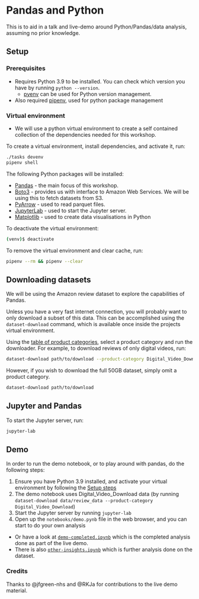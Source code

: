 # Pandas and Python

This is to aid in a talk and live-demo around Python/Pandas/data analysis, assuming no prior knowledge.

## Setup

### Prerequisites

- Requires Python 3.9 to be installed. You can check which version you have by running `python --version`.
  - [pyenv](https://github.com/pyenv/pyenv) can be used for Python version management.
- Also required [pipenv](https://pipenv.pypa.io/en/latest/#install-pipenv-today), used for python package management

### Virtual environment

- We will use a python virtual environment to create a self contained collection
of the dependencies needed for this workshop.

To create a virtual environment, install dependencies, and activate it, run:

```sh
./tasks devenv
pipenv shell
```

The following Python packages will be installed:

- [Pandas](https://pandas.pydata.org/docs/) - the main focus of this workshop.
- [Boto3](https://pypi.org/project/boto3/) - provides us with interface to Amazon
  Web Services. We will be using this to fetch datasets from S3.
- [PyArrow](https://pypi.org/project/pyarrow/) - used to read parquet files.
- [JupyterLab](https://jupyter.org/install) - used to start the Jupyter server.
- [Matplotlib](https://pypi.org/project/matplotlib/) - used to create data visualisations in Python

To deactivate the virtual environment:
```sh
(venv)$ deactivate
```

To remove the virtual environment and clear cache, run:
```sh
pipenv --rm && pipenv --clear
```

## Downloading datasets

We will be using the Amazon review dataset to explore the capabilities of Pandas.

Unless you have a very fast internet connection, you will probably want to only
download a subset of this data. This can be accomplished using the
`dataset-download` command, which is available once inside the projects
virtual environment.

Using the [table of product categories](product_categories.md), select a
product category and run the downloader. For example, to download reviews of
only digital videos, run:

```sh
dataset-download path/to/download --product-category Digital_Video_Download
```

However, if you wish to download the full 50GB dataset, simply omit a product
category.

```sh
dataset-download path/to/download
```

## Jupyter and Pandas

To start the Jupyter server, run:

```sh
jupyter-lab
```

## Demo

In order to run the demo notebook, or to play around with pandas, do the following steps:

1. Ensure you have Python 3.9 installed, and activate your virtual environment by following the [Setup steps](#setup)
2. The demo notebook uses Digital_Video_Download data (by running `dataset-download data/review_data --product-category Digital_Video_Download`)
3. Start the Jupyter server by running `jupyter-lab`
4. Open up the `notebooks/demo.pynb` file in the web browser, and you can start to do your own analysis
  - Or have a look at [`demo-completed.ipynb`](./notebooks/demo-completed.ipynb) which is the completed analysis done as part of the live demo.
  - There is also [`other-insights.ipynb`](./notebooks/other-insights.ipynb) which is further analysis done on the dataset.

### Credits

Thanks to @jfgreen-nhs and @RKJa for contributions to the live demo material.